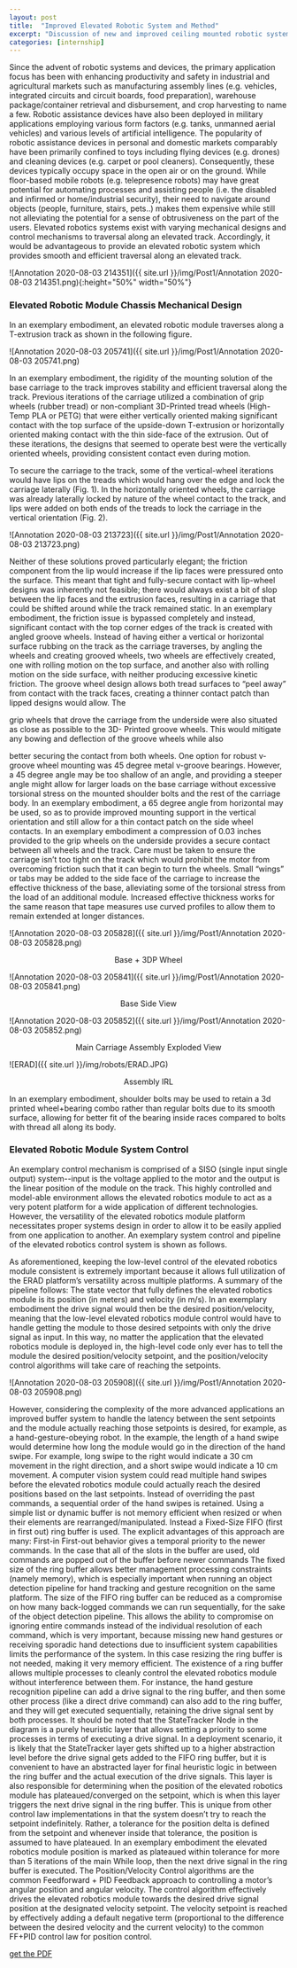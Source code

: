 ```yaml
---
layout: post
title:  "Improved Elevated Robotic System and Method"
excerpt: "Discussion of new and improved ceiling mounted robotic system."
categories: [internship]
---
```

Since the advent of robotic systems and devices, the primary application focus has been with enhancing
productivity and safety in industrial and agricultural markets such as manufacturing assembly lines (e.g.
vehicles, integrated circuits and circuit boards, food preparation), warehouse package/container retrieval
and disbursement, and crop harvesting to name a few. Robotic assistance devices have also been
deployed in military applications employing various form factors (e.g. tanks, unmanned aerial vehicles)
and various levels of artificial intelligence. The popularity of robotic assistance devices in personal and
domestic markets comparably have been primarily confined to toys including flying devices (e.g. drones)
and cleaning devices (e.g. carpet or pool cleaners). Consequently, these devices typically occupy space in
the open air or on the ground. While floor-based mobile robots (e.g. telepresence robots) may have great
potential for automating processes and assisting people (i.e. the disabled and infirmed or home/industrial
security), their need to navigate around objects (people, furniture, stairs, pets..) makes them expensive
while still not alleviating the potential for a sense of obtrusiveness on the part of the users. Elevated
robotics systems exist with varying mechanical designs and control mechanisms to traversal along an
elevated track. Accordingly, it would be advantageous to provide an elevated robotic system which
provides smooth and efficient traversal along an elevated track.

![Annotation 2020-08-03 214351]({{ site.url }}/img/Post1/Annotation 2020-08-03 214351.png){:height="50%" width="50%"} 

### Elevated Robotic Module Chassis Mechanical Design

In an exemplary embodiment, an elevated robotic module traverses along a T-extrusion track as shown in
the following figure.

![Annotation 2020-08-03 205741]({{ site.url }}/img/Post1/Annotation 2020-08-03 205741.png)

In an exemplary embodiment, the rigidity of the mounting solution of the base carriage to the track
improves stability and efficient traversal along the track.
Previous iterations of the carriage utilized a combination of grip wheels (rubber tread) or non-compliant
3D-Printed tread wheels (High-Temp PLA or PETG) that were either vertically oriented making
significant contact with the top surface of the upside-down T-extrusion or horizontally oriented making
contact with the thin side-face of the extrusion. Out of these iterations, the designs that seemed to operate
best were the vertically oriented wheels, providing consistent contact even during motion.

To secure the carriage to the track, some of the vertical-wheel iterations would have lips on the treads
which would hang over the edge and lock the carriage laterally (Fig. 1). In the horizontally oriented wheels, the
carriage was already laterally locked by nature of the wheel contact to the track, and lips were added on
both ends of the treads to lock the carriage in the vertical orientation (Fig. 2). 

![Annotation 2020-08-03 213723]({{ site.url }}/img/Post1/Annotation 2020-08-03 213723.png)

Neither of these solutions proved particularly elegant; the friction component from the lip would increase if the lip faces were pressured
onto the surface. This meant that tight and fully-secure contact with lip-wheel designs was inherently not
feasible; there would always exist a bit of slop between the lip faces and the extrusion faces, resulting in a
carriage that could be shifted around while the track remained static.
In an exemplary embodiment, the friction issue is bypassed completely and instead, significant contact
with the top corner edges of the track is created with angled groove wheels.
Instead of having either a vertical or horizontal surface rubbing on the track as the carriage traverses, by
angling the wheels and creating grooved wheels, two wheels are effectively created, one with rolling
motion on the top surface, and another also with rolling motion on the side surface, with neither
producing excessive kinetic friction. The groove wheel design allows both tread surfaces to “peel away”
from contact with the track faces, creating a thinner contact patch than lipped designs would allow. The

grip wheels that drove the carriage from the underside were also situated as close as possible to the 3D-
Printed groove wheels. This would mitigate any bowing and deflection of the groove wheels while also

better securing the contact from both wheels. One option for robust v-groove wheel mounting was 45
degree metal v-groove bearings.
However, a 45 degree angle may be too shallow of an angle, and providing a steeper angle might allow
for larger loads on the base carriage without excessive torsional stress on the mounted shoulder bolts and
the rest of the carriage body. In an exemplary embodiment, a 65 degree angle from horizontal may be
used, so as to provide improved mounting support in the vertical orientation and still allow for a thin
contact patch on the side wheel contacts.
In an exemplary embodiment a compression of 0.03 inches provided to the grip wheels on the underside
provides a secure contact between all wheels and the track. Care must be taken to ensure the carriage isn’t
too tight on the track which would prohibit the motor from overcoming friction such that it can begin to
turn the wheels.
Small “wings” or tabs may be added to the side face of the carriage to increase the effective thickness of
the base, alleviating some of the torsional stress from the load of an additional module. Increased
effective thickness works for the same reason that tape measures use curved profiles to allow them to
remain extended at longer distances.

![Annotation 2020-08-03 205828]({{ site.url }}/img/Post1/Annotation 2020-08-03 205828.png)
<div align="center">Base + 3DP Wheel</div>

![Annotation 2020-08-03 205841]({{ site.url }}/img/Post1/Annotation 2020-08-03 205841.png)
<div align="center">Base Side View</div>

![Annotation 2020-08-03 205852]({{ site.url }}/img/Post1/Annotation 2020-08-03 205852.png)
<div align="center">Main Carriage Assembly Exploded View</div>

![ERAD]({{ site.url }}/img/robots/ERAD.JPG)
<div align="center">Assembly IRL</div>

In an exemplary embodiment, shoulder bolts may be used to retain a 3d printed wheel+bearing combo
rather than regular bolts due to its smooth surface, allowing for better fit of the bearing inside races
compared to bolts with thread all along its body.

### Elevated Robotic Module System Control

An exemplary control mechanism is comprised of a SISO (single input single output) system--input is the
voltage applied to the motor and the output is the linear position of the module on the track. This highly
controlled and model-able environment allows the elevated robotics module to act as a very potent
platform for a wide application of different technologies. However, the versatility of the elevated robotics
module platform necessitates proper systems design in order to allow it to be easily applied from one
application to another.
An exemplary system control and pipeline of the elevated robotics control system is shown as follows.

As aforementioned, keeping the low-level control of the elevated robotics module consistent is extremely
important because it allows full utilization of the ERAD platform’s versatility across multiple platforms.
A summary of the pipeline follows:
The state vector that fully defines the elevated robotics module is its position (in meters) and velocity (in
m/s). In an exemplary embodiment the drive signal would then be the desired position/velocity, meaning
that the low-level elevated robotics module control would have to handle getting the module to those
desired setpoints with only the drive signal as input. In this way, no matter the application that the
elevated robotics module is deployed in, the high-level code only ever has to tell the module the desired
position/velocity setpoint, and the position/velocity control algorithms will take care of reaching the
setpoints.

![Annotation 2020-08-03 205908]({{ site.url }}/img/Post1/Annotation 2020-08-03 205908.png)


However, considering the complexity of the more advanced applications an improved buffer system to
handle the latency between the sent setpoints and the module actually reaching those setpoints is desired,
for example, as a hand-gesture-obeying robot. In the example, the length of a hand swipe would
determine how long the module would go in the direction of the hand swipe. For example, long swipe to
the right would indicate a 30 cm movement in the right direction, and a short swipe would indicate a 10
cm movement. A computer vision system could read multiple hand swipes before the elevated robotics
module could actually reach the desired positions based on the last setpoints. Instead of overriding the
past commands, a sequential order of the hand swipes is retained.
Using a simple list or dynamic buffer is not memory efficient when resized or when their elements are
rearranged/manipulated. Instead a Fixed-Size FIFO (first in first out) ring buffer is used. The explicit
advantages of this approach are many:
First-in First-out behavior gives a temporal priority to the newer commands. In the case that all of the
slots in the buffer are used, old commands are popped out of the buffer before newer commands
The fixed size of the ring buffer allows better management processing constraints (namely memory),
which is especially important when running an object detection pipeline for hand tracking and gesture
recognition on the same platform. The size of the FIFO ring buffer can be reduced as a compromise on
how many back-logged commands we can run sequentially, for the sake of the object detection pipeline.
This allows the ability to compromise on ignoring entire commands instead of the individual resolution of
each command, which is very important, because missing new hand gestures or receiving sporadic hand
detections due to insufficient system capabilities limits the performance of the system. In this case
resizing the ring buffer is not needed, making it very memory efficient.
The existence of a ring buffer allows multiple processes to cleanly control the elevated robotics module
without interference between them. For instance, the hand gesture recognition pipeline can add a drive
signal to the ring buffer, and then some other process (like a direct drive command) can also add to the
ring buffer, and they will get executed sequentially, retaining the drive signal sent by both processes.
It should be noted that the StateTracker Node in the diagram is a purely heuristic layer that allows setting
a priority to some processes in terms of executing a drive signal. In a deployment scenario, it is likely that
the StateTracker layer gets shifted up to a higher abstraction level before the drive signal gets added to the
FIFO ring buffer, but it is convenient to have an abstracted layer for final heuristic logic in between the
ring buffer and the actual execution of the drive signals. This layer is also responsible for determining
when the position of the elevated robotics module has plateaued/converged on the setpoint, which is when
this layer triggers the next drive signal in the ring buffer. This is unique from other control law
implementations in that the system doesn’t try to reach the setpoint indefinitely. Rather, a tolerance for the
position delta is defined from the setpoint and whenever inside that tolerance, the position is assumed to
have plateaued. In an exemplary embodiment the elevated robotics module position is marked as
plateaued within tolerance for more than 5 iterations of the main While loop, then the next drive signal in
the ring buffer is executed.
The Position/Velocity Control algorithms are the common Feedforward + PID Feedback approach to
controlling a motor’s angular position and angular velocity. The control algorithm effectively drives the
elevated robotics module towards the desired drive signal position at the designated velocity setpoint. The
velocity setpoint is reached by effectively adding a default negative term (proportional to the difference
between the desired velocity and the current velocity) to the common FF+PID control law for position
control.

[get the PDF](/pdf/ImprovedElevatedRoboticSystemAndMethod.pdf)